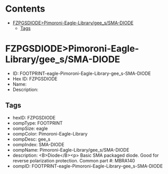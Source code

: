 



Contents
========

* [FZPGSDIODE>Pimoroni-Eagle-Library/gee_s/SMA-DIODE](#fzpgsdiodepimoroni-eagle-librarygee_ssma-diode)
	* [Tags](#tags)

# FZPGSDIODE>Pimoroni-Eagle-Library/gee_s/SMA-DIODE

- ID: FOOTPRINT-eagle-Pimoroni-Eagle-Library-gee_s-SMA-DIODE
- Hex ID: FZPGSDIODE
- Name: 
- Description: 

## Tags

- hexID: FZPGSDIODE
- oompType: FOOTPRINT
- oompSize: eagle
- oompColor: Pimoroni-Eagle-Library
- oompDesc: gee_s
- oompIndex: SMA-DIODE
- oompName: Pimoroni-Eagle-Library/gee_s/SMA-DIODE
- description: &lt;B&gt;Diode&lt;/B&gt;&lt;p&gt;
Basic SMA packaged diode. Good for reverse polarization protection. Common part #: MBRA140
- oompID: FOOTPRINT-eagle-Pimoroni-Eagle-Library-gee_s-SMA-DIODE
